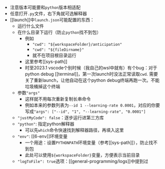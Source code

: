 - 注意版本可能要和`python`版本相适配
- 任意打开`.py`文件，右下角就可选解释器
- [[launch]]中`launch.json`可能配置的东西：
  - 运行什么文件
  - 在什么目录下运行（防止`python`找不到包）
    - 例如
      - `"cwd": "${workspaceFolder}/anticipation"`
      - `"cwd": "${fileDirname}"`
      - 就不在项目根目录运行
    - 这里参考[[sys-path]]
    - 时至2023.1 vscode个别时候（我自己的wsl中就有）有个bug：对于python debug [[terminal]]，第一次launch时没法正常读取`cwd`. 需要关了重新launch，让他自动在这个python debug终端再跑一次。不能垃圾桶掉这个终端
  - 参数`"args"`
    - 这样就不用每次重新复制长串命令
    - 例如本来的参数列表为`--id 1 --learning-rate 0.0001`，对应的你要写成`"args": ["--id", "1", "--learning-rate", "0.0001"]`
  - `"justMyCode": false`：逐步运行进第三方库
  - `"python"`: 指定python解释器
    - 可以先`which`命令快速找到解释器路径，再填入这里
  - `"env"`: [[6-env]]环境变量
    - 一个用途：设置`PYTHONPATH`环境变量（参考[[sys-path]]），防止找不到包
    - 此处可以使用`${workspaceFolder}`变量，方便表示当前目录
  - `"logToFile": true`选项：[[general-programming/logs]]中提到过